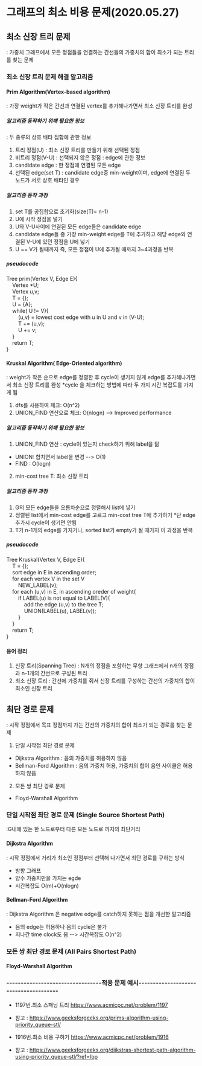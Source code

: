 # 그래프의 최소 비용 문제(2020.05.27)
## 최소 신장 트리 문제 
: 가중치 그래프에서 모든 정점들을 연결하는 간선들의 가중치의 합이 최소가 되는 트리를 찾는 문제 

### 최소 신장 트리 문제 해결 알고리즘
#### Prim Algorithm(Vertex-based algorithm)
: 가장 weight가 작은 간선과 연결된 vertex를 추가해나가면서 최소 신장 트리를 완성  

##### 알고리즘 동작하기 위해 필요한 정보
: 두 종류의 상호 배타 집합에 관한 정보
1. 트리 정점(U) : 최소 신장 트리를 만들기 위해 선택된 정점
2. 비트리 정점(V-U) : 선택되지 않은 정점
: edge에 관한 정보
1. candidate edge : 한 정점에 연결된 모든 edge
2. 선택된 edge(set T) : candidate edge중 min-weight이며, edge에 연결된 두 노드가 서로 상호 배타인 경우

##### 알고리즘 동작 과정
1. set T를 공집합으로 초기화(size(T)= n-1)
2. U에 시작 정점을 넣기
3. U와 V-U사이에 연결된 모든 edge들은 candidate edge
4. candidate edge들 중 가장 min-weight edge를 T에 추가하고 해당 edge와 연결된 V-U에 있던 정점을 U에 넣기
5. U == V가 될때까지 즉, 모든 정점이 U에 추가될 때까지 3~4과정을 반복

##### pseudocode
Tree prim(Vertex V, Edge E){  
&nbsp;&nbsp;&nbsp;&nbsp;Vertex *U;  
&nbsp;&nbsp;&nbsp;&nbsp;Vertex u,v;  
&nbsp;&nbsp;&nbsp;&nbsp;T = {};  
&nbsp;&nbsp;&nbsp;&nbsp;U = {A};  
&nbsp;&nbsp;&nbsp;&nbsp;while( U != V){  
&nbsp;&nbsp;&nbsp;&nbsp;&nbsp;&nbsp;&nbsp;&nbsp;(u,v) = lowest cost edge with u in U and v in (V-U);  
&nbsp;&nbsp;&nbsp;&nbsp;&nbsp;&nbsp;&nbsp;&nbsp;T += (u,v);  
&nbsp;&nbsp;&nbsp;&nbsp;&nbsp;&nbsp;&nbsp;&nbsp;U += v;  
&nbsp;&nbsp;&nbsp;&nbsp;}  
&nbsp;&nbsp;&nbsp;&nbsp;return T;  
}  


#### Kruskal Algorithm( Edge-Oriented algorithm)
: weight가 작은 순으로 edge를 정렬한 후 cycle이 생기지 않게 edge를 추가해나가면서 최소 신장 트리를 완성
*cycle 을 체크하는 방법에 따라 두 가지 시간 복잡도를 가지게 됨
1. dfs를 사용하여 체크: O(n^2)
2. UNION_FIND 연산으로 체크: O(nlogn) --> Improved performance

##### 알고리즘 동작하기 위해 필요한 정보
1. UNION_FIND 연산 : cycle이 있는지 check하기 위해 label을 닮
- UNION: 합치면서 label을 변경  --> O(1)
- FIND : O(logn)
2. min-cost tree T: 최소 신장 트리

##### 알고리즘 동작 과정
1. G의 모든 edge들을 오름차순으로 정렬해서 list에 넣기
2. 정렬된 list에서 min-cost edge를 고르고 min-cost tree T에 추가하기
*단 edge추가시 cycle이 생기면 안됨
3. T가 n-1개의 edge를 가지거나, sorted list가 empty가 될 때가지 이 과정을 반복

##### pseudocode
Tree Kruskal(Vertex V, Edge E){  
&nbsp;&nbsp;&nbsp;&nbsp;T = {};    
&nbsp;&nbsp;&nbsp;&nbsp;sort edge in E in ascending order;  
&nbsp;&nbsp;&nbsp;&nbsp;for each vertex V in the set V  
&nbsp;&nbsp;&nbsp;&nbsp;&nbsp;&nbsp;&nbsp;&nbsp;NEW_LABEL(v);  
&nbsp;&nbsp;&nbsp;&nbsp;for each (u,v) in E, in ascending oreder of weight{  
&nbsp;&nbsp;&nbsp;&nbsp;&nbsp;&nbsp;&nbsp;&nbsp;if LABEL(u) is not equal to LABEL(V){  
&nbsp;&nbsp;&nbsp;&nbsp;&nbsp;&nbsp;&nbsp;&nbsp;&nbsp;&nbsp;&nbsp;&nbsp;add the edge (u,v) to the tree T;  
&nbsp;&nbsp;&nbsp;&nbsp;&nbsp;&nbsp;&nbsp;&nbsp;&nbsp;&nbsp;&nbsp;&nbsp;UNION(LABEL(u), LABEL(v));  
&nbsp;&nbsp;&nbsp;&nbsp;&nbsp;&nbsp;&nbsp;&nbsp;}    
&nbsp;&nbsp;&nbsp;&nbsp;}  
&nbsp;&nbsp;&nbsp;&nbsp;return T;  
}   

#### 용어 정리
1. 신장 트리(Spanning Tree) : N개의 정점을 포함하는 무향 그래프에서 n개의 정점과 n-1개의 간선으로 구성된 트리
2. 최소 신장 트리 : 간선에 가중치를 줘서 신장 트리를 구성하는 간선의 가중치의 합이 최소인 신장 트리



## 최단 경로 문제
: 시작 정점에서 목표 정점까지 가는 간선의 가중치의 합이 최소가 되는 경로를 찾는 문제
1. 단일 시작점 최단 경로 문제
- Dijkstra Algorithm : 음의 가중치를 허용하지 않음
- Bellman-Ford Algorithm : 음의 가중치 허용, 가중치의 합이 음인 사이클은 허용하지 않음
2. 모든 쌍 최단 경로 문제
- Floyd-Warshall Algorithm

### 단일 시작점 최단 경로 문제 (Single Source Shortest Path)
:G내에 있는 한 노드로부터 다른 모든 노드로 까지의 최단거리

#### Dijkstra Algorithm 
: 시작 정점에서 거리가 최소인 정점부터 선택해 나가면서 최단 경로를 구하는 방식  
- 방향 그래프  
- 양수 가중치만을 가지는 egde  
- 시간복잡도 O(m)+O(nlogn)

#### Bellman-Ford Algorithm
: Dijkstra Algorithm 은 negative edge를 catch하지 못하는 점을 개선한 알고리즘
- 음의 edge는 허용하나 음의 cycle은 불가
- 지나간 time clock도 봄 --> 시간복잡도 O(n^2)

### 모든 쌍 최단 경로 문제 (All Pairs Shortest Path)
#### Floyd-Warshall Algorithm



### ---------------------------------적용 문제 예시--------------------------------------

* 1197번.최소 스패닝 트리 https://www.acmicpc.net/problem/1197
- 참고 : <https://www.geeksforgeeks.org/prims-algorithm-using-priority_queue-stl/>
* 1916번.최소 비용 구하기 <https://www.acmicpc.net/problem/1916>
- 참고 : <https://www.geeksforgeeks.org/dijkstras-shortest-path-algorithm-using-priority_queue-stl/?ref=lbp>
